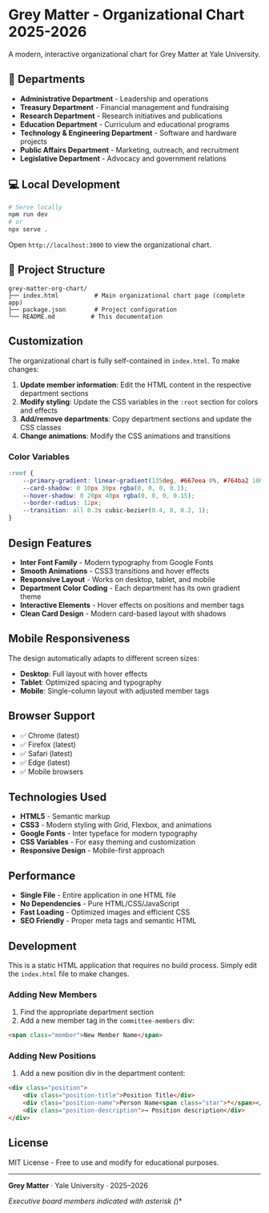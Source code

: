 # Grey Matter - Organizational Chart 2025-2026

A modern, interactive organizational chart for Grey Matter at Yale University.

## 🏢 Departments

- **Administrative Department** - Leadership and operations
- **Treasury Department** - Financial management and fundraising
- **Research Department** - Research initiatives and publications
- **Education Department** - Curriculum and educational programs
- **Technology & Engineering Department** - Software and hardware projects
- **Public Affairs Department** - Marketing, outreach, and recruitment
- **Legislative Department** - Advocacy and government relations

## 💻 Local Development

```bash
# Serve locally
npm run dev
# or
npx serve .
```

Open `http://localhost:3000` to view the organizational chart.

## 📁 Project Structure

```
grey-matter-org-chart/
├── index.html          # Main organizational chart page (complete app)
├── package.json        # Project configuration
└── README.md          # This documentation
```

## Customization

The organizational chart is fully self-contained in `index.html`. To make changes:

1. **Update member information**: Edit the HTML content in the respective department sections
2. **Modify styling**: Update the CSS variables in the `:root` section for colors and effects
3. **Add/remove departments**: Copy department sections and update the CSS classes
4. **Change animations**: Modify the CSS animations and transitions

### Color Variables

```css
:root {
    --primary-gradient: linear-gradient(135deg, #667eea 0%, #764ba2 100%);
    --card-shadow: 0 10px 30px rgba(0, 0, 0, 0.1);
    --hover-shadow: 0 20px 40px rgba(0, 0, 0, 0.15);
    --border-radius: 12px;
    --transition: all 0.3s cubic-bezier(0.4, 0, 0.2, 1);
}
```

## Design Features

- **Inter Font Family** - Modern typography from Google Fonts
- **Smooth Animations** - CSS3 transitions and hover effects
- **Responsive Layout** - Works on desktop, tablet, and mobile
- **Department Color Coding** - Each department has its own gradient theme
- **Interactive Elements** - Hover effects on positions and member tags
- **Clean Card Design** - Modern card-based layout with shadows

## Mobile Responsiveness

The design automatically adapts to different screen sizes:
- **Desktop**: Full layout with hover effects
- **Tablet**: Optimized spacing and typography
- **Mobile**: Single-column layout with adjusted member tags

## Browser Support

- ✅ Chrome (latest)
- ✅ Firefox (latest)  
- ✅ Safari (latest)
- ✅ Edge (latest)
- ✅ Mobile browsers

## Technologies Used

- **HTML5** - Semantic markup
- **CSS3** - Modern styling with Grid, Flexbox, and animations
- **Google Fonts** - Inter typeface for modern typography
- **CSS Variables** - For easy theming and customization
- **Responsive Design** - Mobile-first approach

## Performance

- **Single File** - Entire application in one HTML file
- **No Dependencies** - Pure HTML/CSS/JavaScript
- **Fast Loading** - Optimized images and efficient CSS
- **SEO Friendly** - Proper meta tags and semantic HTML

## Development

This is a static HTML application that requires no build process. Simply edit the `index.html` file to make changes.

### Adding New Members

1. Find the appropriate department section
2. Add a new member tag in the `committee-members` div:
```html
<span class="member">New Member Name</span>
```

### Adding New Positions

1. Add a new position div in the department content:
```html
<div class="position">
    <div class="position-title">Position Title</div>
    <div class="position-name">Person Name<span class="star">*</span></div>
    <div class="position-description">→ Position description</div>
</div>
```

## License

MIT License - Free to use and modify for educational purposes.

---

**Grey Matter** · Yale University · 2025–2026

*Executive board members indicated with asterisk (*)*
